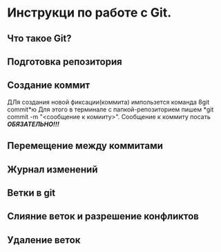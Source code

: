 # Инструкци по работе с Git.
 
## Что такое Git?

## Подготовка репозитория

## Создание коммит
ДЛя создания новой фиксации(коммита) импользется команда 8git commit*ю Для этого в терминале с папкой-репозиторием пишем *git commit -m "<сообщение к комииту>". Сообщение к коммиту посать ***ОБЯЗАТЕЛЬНО!!!***


## Перемещение между коммитами

## Журнал изменений

## Ветки в git

## Слияние веток и разрешение конфликтов

## Удаление веток